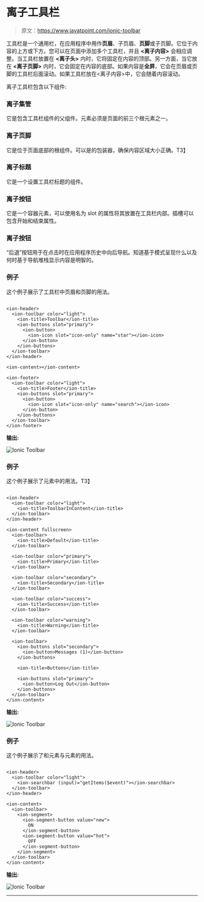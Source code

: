 # 离子工具栏

> 原文：<https://www.javatpoint.com/ionic-toolbar>

工具栏是一个通用栏，在应用程序中用作**页眉**、子页眉、**页脚**或子页脚。它位于内容的上方或下方。您可以在页面中添加多个工具栏，并且 **<离子内容>** 会相应调整。当工具栏放置在 **<离子头>** 内时，它将固定在内容的顶部。另一方面，当它放在 **<离子页脚>** 内时，它会固定在内容的底部。如果内容是**全屏**，它会在页眉或页脚的工具栏后面滚动。如果工具栏放在<离子内容>中，它会随着内容滚动。

离子工具栏包含以下组件:

### 离子集管

它是包含工具栏组件的父组件。<ion-header>元素必须是页面的前三个根元素之一。</ion-header>

### 离子页脚

它是位于页面底部的根组件。<ion-footer>可以是<ion-toolbar>的包装器，确保内容区域大小正确。</ion-toolbar>T3】</ion-footer>

### 离子标题

它是一个设置工具栏标题的组件。

### 离子按钮

它是一个容器元素，可以使用名为 slot 的属性将其放置在工具栏内部。插槽可以包含开始和结束属性。

### 离子按钮

“后退”按钮用于在点击时在应用程序历史中向后导航。知道基于模式呈现什么以及何时基于导航堆栈显示内容是明智的。

### 例子

这个例子展示了工具栏中页眉和页脚的用法。

```

<ion-header>
  <ion-toolbar color="light">
    <ion-title>Toolbar</ion-title>
    <ion-buttons slot="primary">
      <ion-button>
        <ion-icon slot="icon-only" name="star"></ion-icon>
      </ion-button>   
    </ion-buttons>
  </ion-toolbar>
</ion-header>

<ion-content></ion-content>

<ion-footer>
  <ion-toolbar color="light">
    <ion-title>Footer</ion-title>
    <ion-buttons slot="primary">
      <ion-button>
        <ion-icon slot="icon-only" name="search"></ion-icon>
      </ion-button>
    </ion-buttons>
  </ion-toolbar>
</ion-footer>

```

**输出:**

![Ionic Toolbar](img/98bed286136a6980b3ae164af976413c.png)

### 例子

这个例子展示了<ion-content>元素中<ion-toolbar>的用法。</ion-toolbar></ion-content>T3】

```

<ion-header>
  <ion-toolbar color="light">
    <ion-title>ToolbarInContent</ion-title>
  </ion-toolbar>
</ion-header>

<ion-content fullscreen>
  <ion-toolbar>
    <ion-title>Default</ion-title>
  </ion-toolbar>

  <ion-toolbar color="primary">
    <ion-title>Primary</ion-title>
  </ion-toolbar>

  <ion-toolbar color="secondary">
    <ion-title>Secondary</ion-title>
  </ion-toolbar>

  <ion-toolbar color="success">
    <ion-title>Success</ion-title>
  </ion-toolbar>

  <ion-toolbar color="warning">
    <ion-title>Warning</ion-title>
  </ion-toolbar>

  <ion-toolbar>
    <ion-buttons slot="secondary">
      <ion-button>Messages (1)</ion-button>
    </ion-buttons>

    <ion-title>Buttons</ion-title>

    <ion-buttons slot="primary">
      <ion-button>Log Out</ion-button>
    </ion-buttons>
  </ion-toolbar>
</ion-content>

```

**输出:**

![Ionic Toolbar](img/d983adcc988ff08cd52c4a57503a1fef.png)

### 例子

这个例子展示了<ion-searchbar>和<ion-segment>元素与<ion-toolbar>元素的用法。</ion-toolbar></ion-segment></ion-searchbar>

```

<ion-header>
  <ion-toolbar color="light">
    <ion-searchbar (input)="getItems($event)"></ion-searchbar>
  </ion-toolbar>
</ion-header>

<ion-content>
  <ion-toolbar>
    <ion-segment>
      <ion-segment-button value="new">
        ON
      </ion-segment-button>
      <ion-segment-button value="hot">
        OFF
      </ion-segment-button>
    </ion-segment>
  </ion-toolbar>
</ion-content>

```

**输出:**

![Ionic Toolbar](img/e9879378a3e4233a87582dd8f44eac9c.png)

* * *